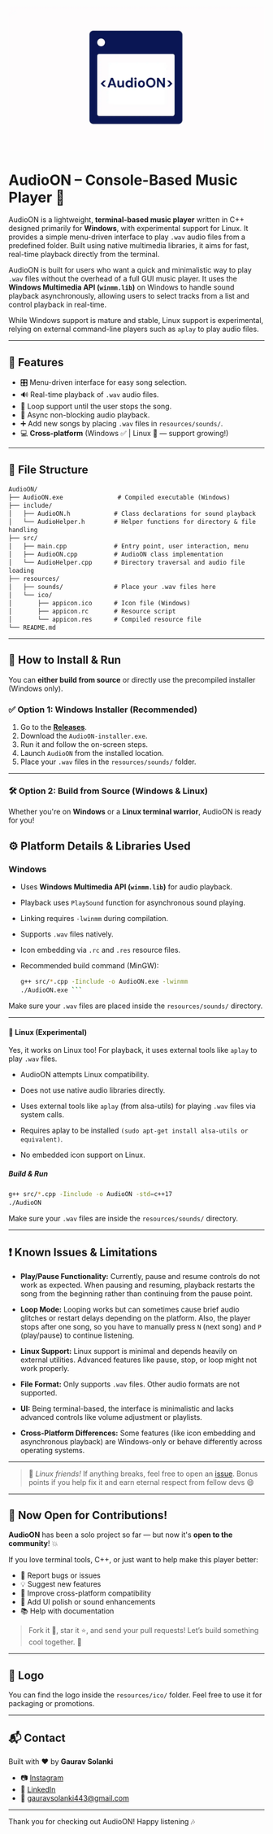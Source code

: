 ![AudioON Logo](https://github.com/gauravslnk/AudioON/blob/main/resources/ico/AudioON.png)

# **AudioON** – Console-Based Music Player 🎵

AudioON is a lightweight, **terminal-based music player** written in C++ designed primarily for **Windows**, with experimental support for Linux. It provides a simple menu-driven interface to play `.wav` audio files from a predefined folder. Built using native multimedia libraries, it aims for fast, real-time playback directly from the terminal.

AudioON is built for users who want a quick and minimalistic way to play `.wav` files without the overhead of a full GUI music player. It uses the **Windows Multimedia API (`winmm.lib`)** on Windows to handle sound playback asynchronously, allowing users to select tracks from a list and control playback in real-time.

While Windows support is mature and stable, Linux support is experimental, relying on external command-line players such as `aplay` to play audio files.

---

## 🎯 Features

- 🎛️ Menu-driven interface for easy song selection.
- 🔊 Real-time playback of `.wav` audio files.
- 🔁 Loop support until the user stops the song.
- 🧠 Async non-blocking audio playback.
- ➕ Add new songs by placing `.wav` files in `resources/sounds/`.
- 💻 **Cross-platform** (Windows ✅ | Linux 🐧 — support growing!)

---

## 📁 File Structure

```
AudioON/
├── AudioON.exe               # Compiled executable (Windows)
├── include/
│   ├── AudioON.h            # Class declarations for sound playback
│   └── AudioHelper.h        # Helper functions for directory & file handling
├── src/
│   ├── main.cpp             # Entry point, user interaction, menu
│   ├── AudioON.cpp          # AudioON class implementation
│   └── AudioHelper.cpp      # Directory traversal and audio file loading
├── resources/
│   ├── sounds/              # Place your .wav files here
│   └── ico/
│       ├── appicon.ico      # Icon file (Windows)
│       ├── appicon.rc       # Resource script
│       └── appicon.res      # Compiled resource file
└── README.md

````

---

## 🚀 How to Install & Run

You can **either build from source** or directly use the precompiled installer (Windows only).


### ✅ Option 1: Windows Installer (Recommended)

1. Go to the [**Releases**](https://github.com/gauravslnk/AudioON/releases).
2. Download the `AudioON-installer.exe`.
3. Run it and follow the on-screen steps.
4. Launch `AudioON` from the installed location.
5. Place your `.wav` files in the `resources/sounds/` folder.

---

### 🛠️ Option 2: Build from Source (Windows & Linux)

Whether you're on **Windows** or a **Linux terminal warrior**, AudioON is ready for you!

## ⚙️ Platform Details & Libraries Used

### Windows

- Uses **Windows Multimedia API (`winmm.lib`)** for audio playback.
- Playback uses `PlaySound` function for asynchronous sound playing.
- Linking requires `-lwinmm` during compilation.
- Supports `.wav` files natively.
- Icon embedding via `.rc` and `.res` resource files.
- Recommended build command (MinGW):

  ```bash
  g++ src/*.cpp -Iinclude -o AudioON.exe -lwinmm
  ./AudioON.exe ```

Make sure your `.wav` files are placed inside the `resources/sounds/` directory.

---

#### 🐧 Linux (Experimental)

Yes, it works on Linux too!
For playback, it uses external tools like `aplay` to play `.wav` files.

- AudioON attempts Linux compatibility.

- Does not use native audio libraries directly.

- Uses external tools like `aplay` (from alsa-utils) for playing `.wav` files via system calls.

- Requires aplay to be installed `(sudo apt-get install alsa-utils or equivalent)`.

- No embedded icon support on Linux.


##### Build & Run

```bash
g++ src/*.cpp -Iinclude -o AudioON -std=c++17
./AudioON
```

Make sure your `.wav` files are inside the `resources/sounds/` directory.

---

## ❗ Known Issues & Limitations

- **Play/Pause Functionality:** Currently, pause and resume controls do not work as expected. When pausing and resuming, playback restarts the song from the beginning rather than continuing from the pause point.

- **Loop Mode:** Looping works but can sometimes cause brief audio glitches or restart delays depending on the platform. Also, the player stops after one song, so you have to manually press `N` (next song) and `P` (play/pause) to continue listening.

- **Linux Support:** Linux support is minimal and depends heavily on external utilities. Advanced features like pause, stop, or loop might not work properly.

- **File Format:** Only supports `.wav` files. Other audio formats are not supported.

- **UI:** Being terminal-based, the interface is minimalistic and lacks advanced controls like volume adjustment or playlists.

- **Cross-Platform Differences:** Some features (like icon embedding and asynchronous playback) are Windows-only or behave differently across operating systems.

---

> 🧪 *Linux friends!* If anything breaks, feel free to open an [issue](https://github.com/gauravslnk/AudioON/issues).
> Bonus points if you help fix it and earn eternal respect from fellow devs 😄

---

## 🤝 Now Open for Contributions!

**AudioON** has been a solo project so far — but now it's **open to the community**! 💥

If you love terminal tools, C++, or just want to help make this player better:

* 🐛 Report bugs or issues
* 💡 Suggest new features
* 🤖 Improve cross-platform compatibility
* 🎨 Add UI polish or sound enhancements
* 📚 Help with documentation

> Fork it 🍴, star it ⭐, and send your pull requests!
> Let’s build something cool together. 🔧

---

## 📸 Logo

You can find the logo inside the `resources/ico/` folder.
Feel free to use it for packaging or promotions.

---

## 📬 Contact

Built with ❤️ by **Gaurav Solanki**

* 📷 [Instagram](https://instagram.com/gauravslnk)
* 💼 [LinkedIn](https://linkedin.com/in/gaurav-solanki-07a5a6321)
* 📧 [gauravsolanki443@gmail.com](mailto:gauravsolanki443@gmail.com)

---
Thank you for checking out AudioON!
Happy listening 🎶
